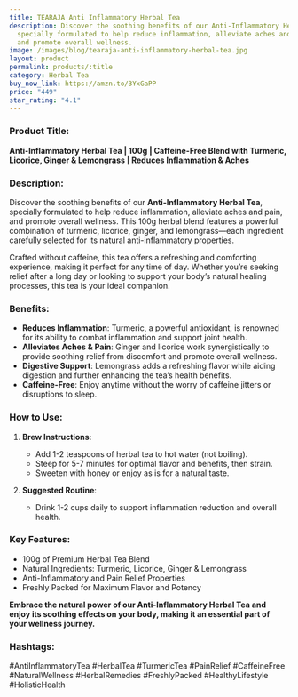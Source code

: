 ```yaml
---
title: TEARAJA Anti Inflammatory Herbal Tea
description: Discover the soothing benefits of our Anti-Inflammatory Herbal Tea,
  specially formulated to help reduce inflammation, alleviate aches and pain,
  and promote overall wellness.
image: /images/blog/tearaja-anti-inflammatory-herbal-tea.jpg
layout: product
permalink: products/:title
category: Herbal Tea
buy_now_link: https://amzn.to/3YxGaPP
price: "449"
star_rating: "4.1"
---
```

### Product Title:
**Anti-Inflammatory Herbal Tea | 100g | Caffeine-Free Blend with Turmeric, Licorice, Ginger & Lemongrass | Reduces Inflammation & Aches**

### Description:
Discover the soothing benefits of our **Anti-Inflammatory Herbal Tea**, specially formulated to help reduce inflammation, alleviate aches and pain, and promote overall wellness. This 100g herbal blend features a powerful combination of turmeric, licorice, ginger, and lemongrass—each ingredient carefully selected for its natural anti-inflammatory properties.

Crafted without caffeine, this tea offers a refreshing and comforting experience, making it perfect for any time of day. Whether you’re seeking relief after a long day or looking to support your body’s natural healing processes, this tea is your ideal companion.

### Benefits:
- **Reduces Inflammation**: Turmeric, a powerful antioxidant, is renowned for its ability to combat inflammation and support joint health.
- **Alleviates Aches & Pain**: Ginger and licorice work synergistically to provide soothing relief from discomfort and promote overall wellness.
- **Digestive Support**: Lemongrass adds a refreshing flavor while aiding digestion and further enhancing the tea’s health benefits.
- **Caffeine-Free**: Enjoy anytime without the worry of caffeine jitters or disruptions to sleep.

### How to Use:
1. **Brew Instructions**:
   - Add 1-2 teaspoons of herbal tea to hot water (not boiling).
   - Steep for 5-7 minutes for optimal flavor and benefits, then strain.
   - Sweeten with honey or enjoy as is for a natural taste.

2. **Suggested Routine**:
   - Drink 1-2 cups daily to support inflammation reduction and overall health.

### Key Features:
- 100g of Premium Herbal Tea Blend
- Natural Ingredients: Turmeric, Licorice, Ginger & Lemongrass
- Anti-Inflammatory and Pain Relief Properties
- Freshly Packed for Maximum Flavor and Potency

**Embrace the natural power of our Anti-Inflammatory Herbal Tea and enjoy its soothing effects on your body, making it an essential part of your wellness journey.**

### Hashtags:
#AntiInflammatoryTea #HerbalTea #TurmericTea #PainRelief #CaffeineFree #NaturalWellness #HerbalRemedies #FreshlyPacked #HealthyLifestyle #HolisticHealth
